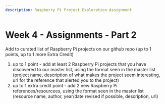 ```yaml
---
description: Raspberry Pi Project Exploration Assignment
---
```


# Week 4 - Assignments - Part 2

Add to curated list of Raspberry Pi projects on our github repo \(up to 1 points, up to 1 more Extra Credit\)

1. up to 1 point - add at least 2 Raspberry Pi projects that you have discovered to our master list, using the format seen in the master list \(project name, description of what makes the project seem interesting, url for the reference that alerted you to the project\)
2. up to 1 extra credit point - add 2 new Raspberry Pi references/resourcees, using the format seen in the master list \(resource name, author, year/date revised if possible, description, url\)

